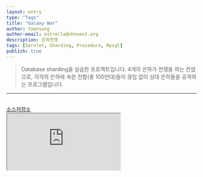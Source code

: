 ```yaml
---
layout: entry
type: "Tags"
title: "Galaxy War"
author: Yoonsung
author-email: estrella@nhnnext.org
description: 은하전쟁
tags: [Servlet, Sharding, Procedure, Mysql]
publish: true
---
```


> Database sharding을 실습한 프로젝트입니다. 4개의 은하가 전쟁을 하는 컨셉으로, 각각의 은하에 속한 전함(총 100만대)들이 끊임 없이 상대 은하들을 공격하는 프로그램입니다.

***

<br/>
<a href="https://github.com/YoonSung/GalaxyWar">소스저장소</a>
<div class="youtube">
	<iframe src="http://www.youtube.com/embed/o1dQir3gU-M-M?autoplay=1" class="video"></iframe>	
</div>